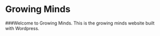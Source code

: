 Growing Minds
============

###Welcome to Growing Minds.
This is the growing minds website built with Wordpress.  



